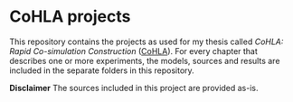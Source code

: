 # CoHLA projects
This repository contains the projects as used for my thesis called *CoHLA: Rapid Co-simulation Construction* ([CoHLA](https://github.com/phpnerd/CoHLA)).
For every chapter that describes one or more experiments, the models, sources and results are included in the separate folders in this repository.

**Disclaimer** The sources included in this project are provided as-is.
